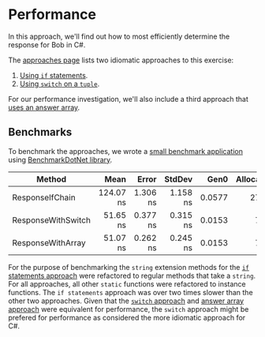 # Performance

In this approach, we'll find out how to most efficiently determine the response for Bob in C#.

The [approaches page][approaches] lists two idiomatic approaches to this exercise:

1. [Using `if` statements][approach-if].
2. [Using `switch` on a `tuple`][approach-switch].

For our performance investigation, we'll also include a third approach that [uses an answer array][approach-answer-array].

## Benchmarks

To benchmark the approaches, we wrote a [small benchmark application][benchmark-application] using [BenchmarkDotNet library][benchmark-dotnet].

|             Method |      Mean |    Error |   StdDev |   Gen0 | Allocated |
|------------------- |----------:|---------:|---------:|-------:|----------:|
|    ResponseIfChain | 124.07 ns | 1.306 ns | 1.158 ns | 0.0577 |     272 B |
| ResponseWithSwitch |  51.65 ns | 0.377 ns | 0.315 ns | 0.0153 |      72 B |
|  ResponseWithArray |  51.07 ns | 0.262 ns | 0.245 ns | 0.0153 |      72 B |

For the purpose of benchmarking the `string` extension methods for the [`if` statements approach][approach-if] were refactored to regular methods that take a `string`.
For all approaches, all other `static` functions were refactored to instance functions.
The `if statements` approach was over two times slower than the other two approaches.
Given that the [`switch` approach][approach-switch] and [answer array approach][approach-answer-array] were equivalent for performance,
the `switch` approach might be prefered for performance as considered the more idiomatic approach for C#.

[approaches]: https://exercism.org/tracks/csharp/exercises/bob/approaches
[approach-if]: https://exercism.org/tracks/csharp/exercises/bob/approaches/if
[approach-switch]: https://exercism.org/tracks/csharp/exercises/bob/approaches/switch-on-tuple
[approach-answer-array]: https://exercism.org/tracks/csharp/exercises/bob/approaches/answer-array
[benchmark-dotnet]: https://benchmarkdotnet.org/index.html
[benchmark-application]: https://github.com/exercism/csharp/blob/main/exercises/practice/bob/.approaches/performance/code/Program.cs
